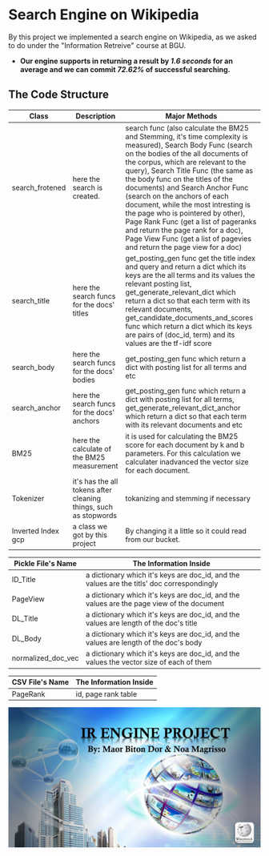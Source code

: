 # Search Engine on Wikipedia
By this project we implemented a search engine on Wikipedia, as we asked to do under the "Information Retreive" course at BGU.
* **Our engine supports in returning a result by _1.6 seconds_ for an average and we can commit _72.62%_ of successful searching.**

## The Code Structure

| Class | Description | Major Methods |
| --- | --- | --- |
| search_frotened | here the search is created. | search func (also calculate the BM25 and Stemming, it's time complexity is measured), Search Body Func (search on the bodies of the all documents of the corpus, which are relevant to the query), Search Title Func (the same as the body func on the titles of the documents) and Search Anchor Func (search on the anchors of each document, while the most intresting is the page who is pointered by other), Page Rank Func (get a list of pageranks and return the page rank for a doc), Page View Func (get a list of pagevies and return the page view for a doc) |
| search_title | here the search funcs for the docs' titles | get_posting_gen func get the title index and query and return a dict which its keys are the all terms and its values the relevant posting list, get_generate_relevant_dict which return a dict so that each term with its relevant documents, get_candidate_documents_and_scores func which return a dict which its keys are pairs of (doc_id, term) and its values are the tf-idf score |
| search_body | here the search funcs for the docs' bodies | get_posting_gen func which return a dict with posting list for all terms and etc |
| search_anchor | here the search funcs for the docs' anchors | get_posting_gen func which return a dict with posting list for all terms, get_generate_relevant_dict_anchor which return a dict so that each term with its relevant documents and etc |
| BM25 | here the calculate of the BM25 measurement | it is used for calculating the BM25 score for each document by k and b parameters. For this calculation we calculater inadvanced the vector size for each document.|
| Tokenizer | it's has the all tokens after cleaning things, such as stopwords | tokanizing and stemming if necessary |
| Inverted Index gcp | a class we got by this project | By changing it a little so it could read from our bucket. |


| Pickle File's Name | The Information Inside |
| --- | --- |
| ID_Title | a dictionary which it's keys are doc_id, and the values are the titls' doc correspondingly |
| PageView | a dictionary which it's keys are doc_id, and the values are the page view of the document |
| DL_Title | a dictionary which it's keys are doc_id, and the values are length of the doc's title |
| DL_Body | a dictionary which it's keys are doc_id, and the values are length of the doc's body |
| normalized_doc_vec | a dictionary which it's keys are doc_id, and the values the vector size of each of them |


| CSV File's Name | The Information Inside |
| --- | --- |
| PageRank | id, page rank table |


![This is an image](https://github.com/NoaMagrisso/Search_Engine-IRProject/blob/main/README_image.JPG)
